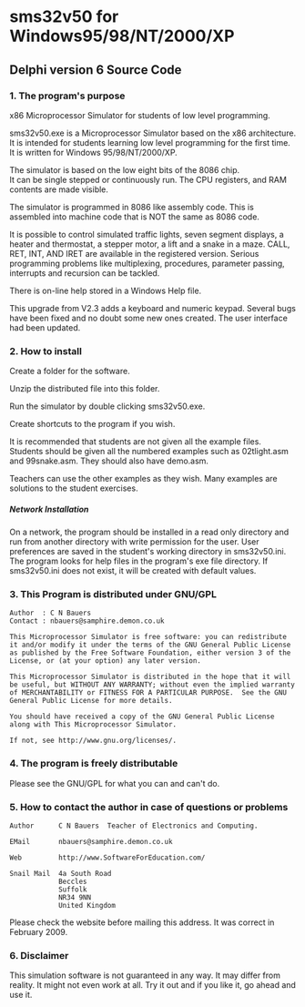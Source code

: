 # sms32v50 for Windows95/98/NT/2000/XP

## Delphi version 6 Source Code

### 1. The program's purpose

x86 Microprocessor Simulator for students of low level programming.

sms32v50.exe is a Microprocessor Simulator based on the x86 
architecture. It is intended for students learning low level 
programming for the first time.  It is written for 
Windows 95/98/NT/2000/XP.

The simulator is based on the low eight bits of the 8086 chip.  
It can be single stepped or continuously run.  The CPU registers, 
and RAM contents are made visible.

The simulator is programmed in 8086 like assembly code.  This 
is assembled into machine code that is NOT the same as 8086 code.

It is possible to control simulated traffic lights, seven
segment displays, a heater and thermostat, a stepper motor, a
lift and a snake in a maze.  CALL, RET, INT, AND IRET are 
available in the registered version.  Serious programming 
problems like multiplexing, procedures, parameter passing, 
interrupts and recursion can be tackled.

There is on-line help stored in a Windows Help file.

This upgrade from V2.3 adds a keyboard and numeric keypad. Several
bugs have been fixed and no doubt some new ones created. The user 
interface had been updated.

### 2. How to install

Create a folder for the software.

Unzip the distributed file into this folder.

Run the simulator by double clicking sms32v50.exe.

Create shortcuts to the program if you wish.

It is recommended that students are not given all the example 
files.  Students should be given all the numbered examples such as 
02tlight.asm and 99snake.asm.  They should also have demo.asm.

Teachers can use the other examples as they wish.  Many examples
are solutions to the student exercises.

##### Network Installation

On a network, the program should be installed in a read only 
directory and run from another directory with write permission for 
the user.  User preferences are saved in the student's working 
directory in sms32v50.ini.  The program looks for help files in 
the program's exe file directory.  If sms32v50.ini does not exist, 
it will be created with default values.


### 3. This Program is distributed under GNU/GPL 

    Author  : C N Bauers
    Contact : nbauers@samphire.demon.co.uk

    This Microprocessor Simulator is free software: you can redistribute
    it and/or modify it under the terms of the GNU General Public License
    as published by the Free Software Foundation, either version 3 of the
    License, or (at your option) any later version.

    This Microprocessor Simulator is distributed in the hope that it will
    be useful, but WITHOUT ANY WARRANTY; without even the implied warranty
    of MERCHANTABILITY or FITNESS FOR A PARTICULAR PURPOSE.  See the GNU
    General Public License for more details.

    You should have received a copy of the GNU General Public License
    along with This Microprocessor Simulator.

    If not, see http://www.gnu.org/licenses/.

### 4. The program is freely distributable

Please see the GNU/GPL for what you can and can't do.


### 5. How to contact the author in case of questions or problems

	Author		C N Bauers	Teacher of Electronics and Computing.

	EMail		nbauers@samphire.demon.co.uk

	Web			http://www.SoftwareForEducation.com/

	Snail Mail	4a South Road
				Beccles
				Suffolk
				NR34 9NN
				United Kingdom

Please check the website before mailing this address. It was correct in February 2009.

### 6. Disclaimer

This simulation software is not guaranteed in any way.  It may 
differ from reality.  It might not even work at all.  Try it 
out and if you like it, go ahead and use it.
